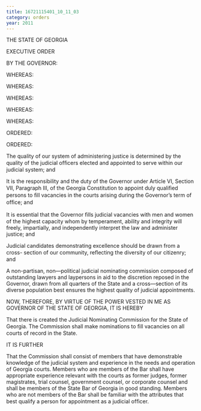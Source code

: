 ```yaml
---
title: 16721115401_10_11_03
category: orders
year: 2011
---
```

 

THE STATE OF GEORGIA

EXECUTIVE ORDER

BY THE GOVERNOR:

WHEREAS:

WHEREAS:

WHEREAS:

WHEREAS:

WHEREAS:

ORDERED:

ORDERED:

The quality of our system of administering justice is determined by the quality of
the judicial ofﬁcers elected and appointed to serve within our judicial system; and

It is the responsibility and the duty of the Governor under Article VI, Section VII,
Paragraph III, of the Georgia Constitution to appoint duly qualiﬁed persons to ﬁll
vacancies in the courts arising during the Governor’s term of ofﬁce; and

It is essential that the Governor ﬁlls judicial vacancies with men and women of
the highest capacity whom by temperament, ability and integrity will freely,
impartially, and independently interpret the law and administer justice; and

Judicial candidates demonstrating excellence should be drawn from a cross-
section of our community, reﬂecting the diversity of our citizenry; and

A non-partisan, non—political judicial nominating commission composed of
outstanding lawyers and laypersons in aid to the discretion reposed in the
Governor, drawn from all quarters of the State and a cross—section of its diverse
population best ensures the highest quality of judicial appointments.

NOW, THEREFORE, BY VIRTUE OF THE POWER VESTED IN ME AS GOVERNOR
OF THE STATE OF GEORGIA, IT IS HEREBY

That there is created the Judicial Nominating Commission for the State of
Georgia. The Commission shall make nominations to ﬁll vacancies on all courts
of record in the State.

IT IS FURTHER

That the Commission shall consist of members that have demonstrable
knowledge of the judicial system and experience in the needs and operation of
Georgia courts. Members who are members of the Bar shall have appropriate
experience relevant with the courts as former judges, former magistrates, trial
counsel, government counsel, or corporate counsel and shall be members of
the State Bar of Georgia in good standing. Members who are not members of the
Bar shall be familiar with the attributes that best qualify a person for
appointment as a judicial ofﬁcer.


